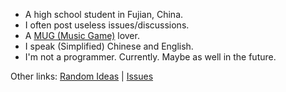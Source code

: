 - A high school student in Fujian, China.
- I often post useless issues/discussions.
- A [MUG (Music Game)](https://en.wikipedia.org/wiki/Music_video_game) lover.
- I speak (Simplified) Chinese and English.
- I'm not a programmer. Currently. Maybe as well in the future.

Other links: [Random Ideas](./ideas.md) | [Issues](https://github.com/ZeroAurora/ZeroAurora/issues)
